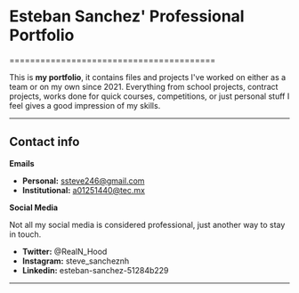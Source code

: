 # Esteban Sanchez' Professional Portfolio
========================================

This is **my portfolio**, it contains files and projects I've worked on either as a team or on my own since 2021. Everything from school projects, contract projects, works done for quick courses, competitions, or just personal stuff I feel gives a good impression of my skills.

------------------
## Contact info

**Emails**
  - **Personal:** ssteve246@gmail.com
  - **Institutional:** a01251440@tec.mx

**Social Media**

Not all my social media is considered professional, just another way to stay in touch.

  - **Twitter:** @RealN_Hood
  - **Instagram:** steve_sancheznh
  - **Linkedin:** esteban-sanchez-51284b229
------------------
